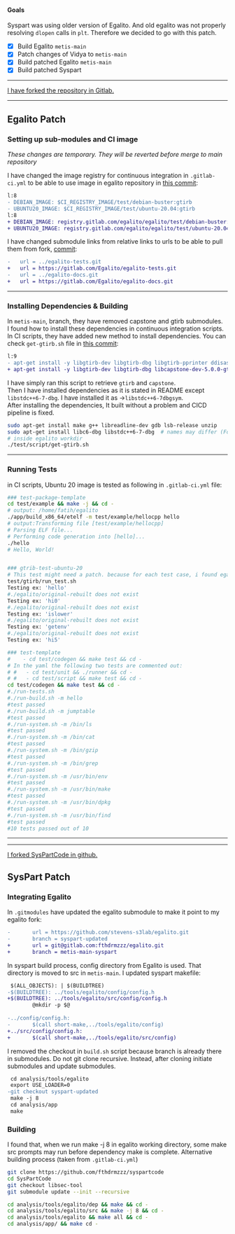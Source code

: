 
#### Goals
Syspart was using older version of Egalito. And old egalito was not properly resolving `dlopen` calls in `plt`. Therefore we decided to go with this patch. 
- [x] Build Egalito `metis-main`
- [x] Patch changes of Vidya to `metis-main`
- [x] Build patched Egalito `metis-main`
- [x] Build patched Syspart
---

[I have forked the repository in Gitlab.](https://gitlab.com/fthdrmzzz/egalito/)

---
## Egalito Patch
### Setting up sub-modules and CI image

*These changes are temporary. They will be reverted before merge to main repository*

I have changed the image registry for continuous integration in `.gitlab-ci.yml` to be able to use image in egalito repository in [this commit](https://gitlab.com/fthdrmzzz/egalito/-/commit/36221e7ae1a7d29664307c27b33e18922bc35a93):
```diff
l:8
- DEBIAN_IMAGE: $CI_REGISTRY_IMAGE/test/debian-buster:gtirb
- UBUNTU20_IMAGE: $CI_REGISTRY_IMAGE/test/ubuntu-20.04:gtirb
l:8
+ DEBIAN_IMAGE: registry.gitlab.com/egalito/egalito/test/debian-buster:gtirb
+ UBUNTU20_IMAGE: registry.gitlab.com/egalito/egalito/test/ubuntu-20.04:gtirb
```

I have changed submodule links from relative links to urls to be able to pull them from fork, [commit](https://gitlab.com/fthdrmzzz/egalito/-/commit/a180324961b8418d40744960a05f732eeec9bf56):
```diff
-	url = ../egalito-tests.git
+	url = https://gitlab.com/Egalito/egalito-tests.git 
-	url = ../egalito-docs.git
+	url = https://gitlab.com/Egalito/egalito-docs.git
```
---
### Installing Dependencies & Building

In `metis-main`, branch, they have removed capstone and gtirb submodules.  
I found how to install these dependencies in continuous integration scripts. In CI scripts, they have added new method to install dependencies. You can check `get-gtirb.sh` file in [this commit](https://gitlab.com/fthdrmzzz/egalito/-/commit/fd1bc7ee69fc278285090bd86650914f894e1a94):

```diff
l:9
- apt-get install -y libgtirb-dev libgtirb-dbg libgtirb-pprinter ddisasm gtirb-pprinter
+ apt-get install -y libgtirb-dev libgtirb-dbg libcapstone-dev-5.0.0-gt2 libgtirb-pprinter ddisasm gtirb-pprinter
```

I have simply ran this script to retrieve `gtirb` and `capstone`.  
Then I have installed dependencies as it is stated in README except `libstdc++6-7-dbg`. I have installed it as ->`libstdc++6-7dbgsym`.  
After installing the dependencies, It built without a problem and CICD pipeline is fixed.
```sh
sudo apt-get install make g++ libreadline-dev gdb lsb-release unzip
sudo apt-get install libc6-dbg libstdc++6-7-dbg  # names may differ (For Example libstdc++6-7-dbgym in Ubuntu20.04)
# inside egalito workdir
./test/script/get-gtirb.sh
```
---
### Running Tests
in CI scripts, Ubuntu 20 image is tested as following in `.gitlab-ci.yml` file:
```sh
### test-package-template
cd test/example && make -j && cd -
# output: /home/fatih/egalito
./app/build_x86_64/etelf -m test/example/hellocpp hello
# output:Transforming file [test/example/hellocpp]
# Parsing ELF file...
# Performing code generation into [hello]...
./hello 
# Hello, World!


### gtrib-test-ubuntu-20
# This test might need a patch. because for each test case, i found egalito/original-rebuilt-complete. And rebuilt binaries are running without a problem. in test script, existence of original-rebuilt binaries are checked instead of original-rebuilt-complete.
test/gtirb/run_test.sh
Testing ex: 'hello'
#./egalito/original-rebuilt does not exist
Testing ex: 'hi0'
#./egalito/original-rebuilt does not exist
Testing ex: 'islower'
#./egalito/original-rebuilt does not exist
Testing ex: 'getenv'
#./egalito/original-rebuilt does not exist
Testing ex: 'hi5'

### test-template
#    - cd test/codegen && make test && cd -
# In the yaml the following two tests are commented out:
# #   - cd test/unit && ./runner && cd -
# #   - cd test/script && make test && cd -
cd test/codegen && make test && cd -
#./run-tests.sh
#./run-build.sh -m hello
#test passed
#./run-build.sh -m jumptable
#test passed
#./run-system.sh -m /bin/ls
#test passed
#./run-system.sh -m /bin/cat
#test passed
#./run-system.sh -m /bin/gzip
#test passed
#./run-system.sh -m /bin/grep
#test passed
#./run-system.sh -m /usr/bin/env
#test passed
#./run-system.sh -m /usr/bin/make
#test passed
#./run-system.sh -m /usr/bin/dpkg
#test passed
#./run-system.sh -m /usr/bin/find
#test passed
#10 tests passed out of 10
```

***
---

[I forked SysPartCode in github.](https://github.com/fthdrmzzz/SysPartCode/tree/libsec-tool)
## SysPart Patch

### Integrating Egalito
In `.gitmodules` have updated the egalito submodule to make it point to my egalito fork:
```diff
-       url = https://github.com/stevens-s3lab/egalito.git
-       branch = syspart-updated
+       url = git@gitlab.com:fthdrmzzz/egalito.git
+       branch = metis-main-syspart
```

In syspart build process, config directory from Egalito is used. That directory is moved to src in `metis-main`. I updated syspart makefile:
```diff
 $(ALL_OBJECTS): | $(BUILDTREE)
-$(BUILDTREE): ../tools/egalito/config/config.h
+$(BUILDTREE): ../tools/egalito/src/config/config.h
        @mkdir -p $@
 
-../config/config.h:
-       $(call short-make,../tools/egalito/config)
+../src/config/config.h:
+       $(call short-make,../tools/egalito/src/config)
```

I removed the checkout in `build.sh` script because branch is already there in submodules. Do not git clone recursive. Instead, after cloning initiate submodules and update submodules.
```diff
 cd analysis/tools/egalito
 export USE_LOADER=0
-git checkout syspart-updated
 make -j 8
 cd analysis/app
 make
```

### Building

I found that, when we run make -j 8 in egalito working directory, some make src prompts may run before dependency make is complete. Alternative building process (taken from `.gitlab-ci.yml`)
```sh
git clone https://github.com/fthdrmzzz/syspartcode 
cd SysPartCode 
git checkout libsec-tool 
git submodule update --init --recursive

cd analysis/tools/egalito/dep && make && cd -
cd analysis/tools/egalito/src && make -j 8 && cd -
cd analysis/tools/egalito && make all && cd -
cd analysis/app/ && make cd -
```

